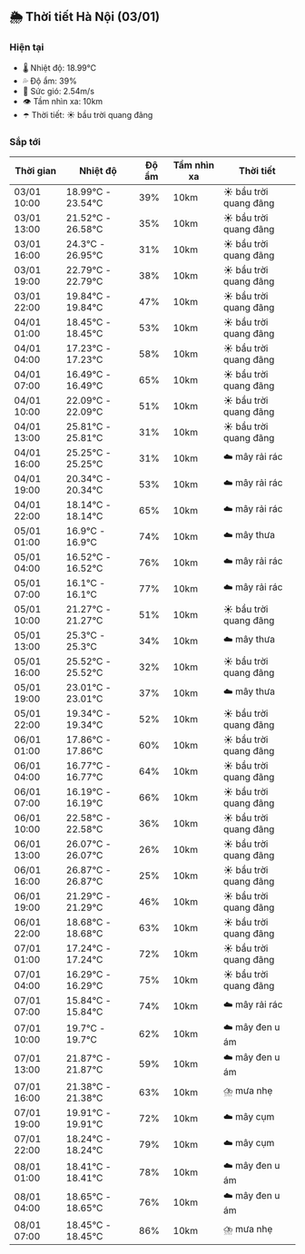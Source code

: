 ## 🌦️ Thời tiết Hà Nội (03/01)

### Hiện tại

- 🌡️ Nhiệt độ: 18.99℃
- 💦 Độ ẩm: 39%
- 💨 Sức gió: 2.54m/s
- 👁️ Tầm nhìn xa: 10km
- ☂️ Thời tiết: ☀️ bầu trời quang đãng

### Sắp tới

| Thời gian | Nhiệt độ | Độ ẩm | Tầm nhìn xa | Thời tiết |
| --- | --- | --- | --- | --- |
| 03/01 10:00 | 18.99℃ - 23.54℃ | 39% | 10km | ☀️ bầu trời quang đãng |
| 03/01 13:00 | 21.52℃ - 26.58℃ | 35% | 10km | ☀️ bầu trời quang đãng |
| 03/01 16:00 | 24.3℃ - 26.95℃ | 31% | 10km | ☀️ bầu trời quang đãng |
| 03/01 19:00 | 22.79℃ - 22.79℃ | 38% | 10km | ☀️ bầu trời quang đãng |
| 03/01 22:00 | 19.84℃ - 19.84℃ | 47% | 10km | ☀️ bầu trời quang đãng |
| 04/01 01:00 | 18.45℃ - 18.45℃ | 53% | 10km | ☀️ bầu trời quang đãng |
| 04/01 04:00 | 17.23℃ - 17.23℃ | 58% | 10km | ☀️ bầu trời quang đãng |
| 04/01 07:00 | 16.49℃ - 16.49℃ | 65% | 10km | ☀️ bầu trời quang đãng |
| 04/01 10:00 | 22.09℃ - 22.09℃ | 51% | 10km | ☀️ bầu trời quang đãng |
| 04/01 13:00 | 25.81℃ - 25.81℃ | 31% | 10km | ☀️ bầu trời quang đãng |
| 04/01 16:00 | 25.25℃ - 25.25℃ | 31% | 10km | ☁️ mây rải rác |
| 04/01 19:00 | 20.34℃ - 20.34℃ | 53% | 10km | ☁️ mây rải rác |
| 04/01 22:00 | 18.14℃ - 18.14℃ | 65% | 10km | ☁️ mây rải rác |
| 05/01 01:00 | 16.9℃ - 16.9℃ | 74% | 10km | ☁️ mây thưa |
| 05/01 04:00 | 16.52℃ - 16.52℃ | 76% | 10km | ☁️ mây rải rác |
| 05/01 07:00 | 16.1℃ - 16.1℃ | 77% | 10km | ☁️ mây rải rác |
| 05/01 10:00 | 21.27℃ - 21.27℃ | 51% | 10km | ☀️ bầu trời quang đãng |
| 05/01 13:00 | 25.3℃ - 25.3℃ | 34% | 10km | ☁️ mây thưa |
| 05/01 16:00 | 25.52℃ - 25.52℃ | 32% | 10km | ☀️ bầu trời quang đãng |
| 05/01 19:00 | 23.01℃ - 23.01℃ | 37% | 10km | ☁️ mây thưa |
| 05/01 22:00 | 19.34℃ - 19.34℃ | 52% | 10km | ☀️ bầu trời quang đãng |
| 06/01 01:00 | 17.86℃ - 17.86℃ | 60% | 10km | ☀️ bầu trời quang đãng |
| 06/01 04:00 | 16.77℃ - 16.77℃ | 64% | 10km | ☀️ bầu trời quang đãng |
| 06/01 07:00 | 16.19℃ - 16.19℃ | 66% | 10km | ☀️ bầu trời quang đãng |
| 06/01 10:00 | 22.58℃ - 22.58℃ | 36% | 10km | ☀️ bầu trời quang đãng |
| 06/01 13:00 | 26.07℃ - 26.07℃ | 26% | 10km | ☀️ bầu trời quang đãng |
| 06/01 16:00 | 26.87℃ - 26.87℃ | 25% | 10km | ☀️ bầu trời quang đãng |
| 06/01 19:00 | 21.29℃ - 21.29℃ | 46% | 10km | ☀️ bầu trời quang đãng |
| 06/01 22:00 | 18.68℃ - 18.68℃ | 63% | 10km | ☀️ bầu trời quang đãng |
| 07/01 01:00 | 17.24℃ - 17.24℃ | 72% | 10km | ☀️ bầu trời quang đãng |
| 07/01 04:00 | 16.29℃ - 16.29℃ | 75% | 10km | ☀️ bầu trời quang đãng |
| 07/01 07:00 | 15.84℃ - 15.84℃ | 74% | 10km | ☁️ mây rải rác |
| 07/01 10:00 | 19.7℃ - 19.7℃ | 62% | 10km | ☁️ mây đen u ám |
| 07/01 13:00 | 21.87℃ - 21.87℃ | 59% | 10km | ☁️ mây đen u ám |
| 07/01 16:00 | 21.38℃ - 21.38℃ | 63% | 10km | ⛈️ mưa nhẹ |
| 07/01 19:00 | 19.91℃ - 19.91℃ | 72% | 10km | ☁️ mây cụm |
| 07/01 22:00 | 18.24℃ - 18.24℃ | 79% | 10km | ☁️ mây cụm |
| 08/01 01:00 | 18.41℃ - 18.41℃ | 78% | 10km | ☁️ mây đen u ám |
| 08/01 04:00 | 18.65℃ - 18.65℃ | 76% | 10km | ☁️ mây đen u ám |
| 08/01 07:00 | 18.45℃ - 18.45℃ | 86% | 10km | ⛈️ mưa nhẹ |
